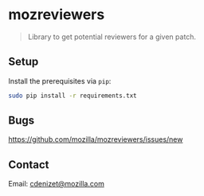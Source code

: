 # mozreviewers
> Library to get potential reviewers for a given patch.


## Setup

Install the prerequisites via `pip`:
```sh
sudo pip install -r requirements.txt
```

## Bugs

https://github.com/mozilla/mozreviewers/issues/new

## Contact

Email: cdenizet@mozilla.com
